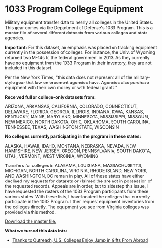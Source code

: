 1033 Program College Equipment
==============================
Military equipment transfer data to nearly all colleges in the United States. This gear comes via the Department of Defense's 1033 Program. This is a master file of several different datasets from various colleges and state agencies. 

<b>Important:</b> For this dataset, an emphasis was placed on tracking equipment currently in the possession of colleges. For instance, the Univ. of Wyoming returned two M-14s to the federal government in 2013. As they currently have no equipment from the 1033 Program in their inventory, they are not included in this dataset. 

Per the New York Times, "this data does not represent all of the military-style gear that law enforcement agencies have. Agencies also purchase equipment with their own money or with federal grants."

<b>Received full or college-only datasets from:</b>

ARIZONA, ARKANSAS, CALIFORNIA, COLORADO, CONNECTICUT, DELAWARE, FLORIDA, GEORGIA, ILLINOIS, INDIANA, IOWA, KANSAS, KENTUCKY, MAINE, MARYLAND, MINNESOTA, MISSISSIPPI, MISSOURI, NEW MEXICO, NORTH DAKOTA, OHIO, OKLAHOMA, SOUTH CAROLINA, TENNESSEE, TEXAS, WASHINGTON STATE, WISCONSIN 

<b>No colleges currently participating in the program in these states:</b>

ALASKA, HAWAII, IDAHO, MONTANA, NEBRASKA, NEVADA, NEW HAMPSHIRE, NEW JERSEY, OREGON, PENNSYLVANIA, SOUTH DAKOTA, UTAH, VERMONT, WEST VIRGINIA, WYOMING

Transfers for colleges in ALABAMA, LOUISIANA, MASSACHUSETTS, MICHIGAN, NORTH CAROLINA, VIRGINIA, RHODE ISLAND, NEW YORK, AND WASHINGTON, DC remain in play. All of these states have either declined my requests for datasets or claimed the are not in possession of the requested records. Appeals are in order, but to sidestep this issue, I have requested the rosters of the 1033 Program participants from these various states. With these lists, I have located the colleges that currently participate in the 1033 Program. I then request equipment inventories from the colleges directly. The equipment you see from Virginia colleges was provided via this method. 

<a target="_blank" href="https://github.com/danbauman77/1033-Program-Equipment-Colleges/blob/master/data-1033%20Program%209-25-14.csv">Download the master file.</a>

<b>What we turned this data into:</b>
- <a target="_blank" href="http://docs.google.com/document/d/1pw6PiOun7O-2MLu9Bfcmdi1fIb73D6PmKXZASH0Ej-I/edit?usp=sharing">Thanks to Outreach, U.S. Colleges Enjoy Jump in Gifts From Abroad</a>
